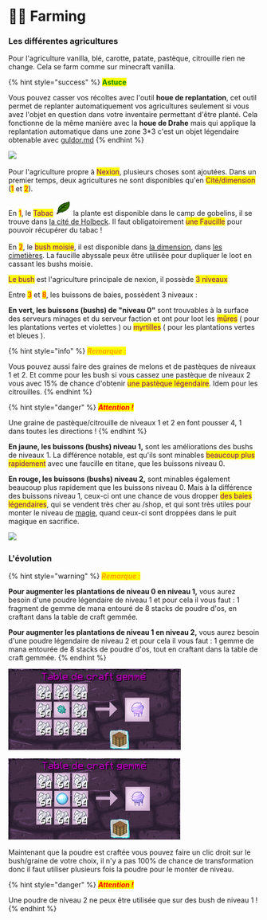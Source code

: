 # 👨🌾 Farming

### Les différentes agricultures

Pour l'agriculture vanilla, blé, carotte, patate, pastèque, citrouille rien ne change. Cela se farm comme sur minecraft vanilla.&#x20;

{% hint style="success" %}
<mark style="color:green;">**Astuce**</mark>

Vous pouvez casser vos récoltes avec l'outil **houe de replantation**, cet outil permet de replanter automatiquement vos agricultures seulement si vous avez l'objet en question dans votre inventaire permettant d'être planté. Cela fonctionne de la même manière avec la **houe de Drahe** mais qui applique la replantation automatique dans une zone 3\*3 c'est un objet légendaire obtenable avec [guldor.md](personnage-fictif/guldor.md "mention")
{% endhint %}

![](../.gitbook/assets/2022-01-12\_18.59.53.png)

Pour l'agriculture propre à <mark style="color:purple;">Nexion</mark>, plusieurs choses sont ajoutées. Dans un premier temps, deux agricultures ne sont disponibles qu'en <mark style="color:purple;">Cité/dimension</mark> (<mark style="color:red;">1</mark> et <mark style="color:red;">2</mark>).&#x20;

En <mark style="color:red;">1</mark>, le <mark style="color:purple;">Tabac</mark> ![](../.gitbook/assets/tabacco.png) la plante est disponible dans le camp de gobelins, il se trouve dans [la cité de Holbeck](nouvelle-cite-holbeck/). Il faut obligatoirement <mark style="color:purple;">une Faucille</mark> pour pouvoir récupérer du tabac !\
\
En <mark style="color:red;">2</mark>, le <mark style="color:purple;">bush moisie</mark>, il est disponible dans [la dimension](la-nouvelle-dimension.md#les-zones), dans [les cimetières](les-evenements/cimetieres.md). La faucille abyssale peux être utilisée pour dupliquer le loot en cassant les bushs moisie.

<mark style="color:purple;">Le bush</mark> est l'agriculture principale de nexion, il possède <mark style="color:purple;">3 niveaux</mark>&#x20;

Entre <mark style="color:red;">3</mark> et <mark style="color:red;">8</mark>, les buissons de baies, possèdent 3 niveaux :&#x20;

**En vert, les buissons (bushs) de "niveau 0"** sont trouvables à la surface des serveurs minages et du serveur faction et ont pour loot les <mark style="color:purple;">mûres</mark> ( pour les plantations vertes et violettes ) ou <mark style="color:purple;">myrtilles</mark> ( pour les plantations vertes et bleues ).

{% hint style="info" %}
_<mark style="color:orange;">**Remarque :**</mark>_&#x20;

Vous pouvez aussi faire des graines de melons et de pastèques de niveaux 1 et 2. Et comme pour les bush si vous cassez une pastèque de niveaux 2 vous avec 15% de chance d'obtenir <mark style="color:purple;">une pastèque légendaire</mark>. Idem pour les citrouilles.
{% endhint %}

{% hint style="danger" %}
_<mark style="color:red;">**Attention !**</mark>_&#x20;

Une graine de pastèque/citrouille de niveaux 1 et 2 en font pousser 4, 1 dans toutes les directions !
{% endhint %}

**En jaune, les buissons (bushs) niveau 1,** sont les améliorations des bushs de niveaux 1. La différence notable, est qu'ils sont minables <mark style="color:purple;">beaucoup plus rapidement</mark> avec une faucille en titane, que les buissons niveau 0.&#x20;

**En rouge, les buissons (bushs) niveau 2,** sont minables également beaucoup plus rapidement que les buissons niveau 0. Mais à la différence des buissons niveau 1, ceux-ci ont une chance de vous dropper <mark style="color:purple;">des baies légendaires</mark>, qui se vendent très cher au /shop, et qui sont très utiles pour monter le niveau de [magie](la-magie.md), quand ceux-ci sont droppées dans le puit magique en sacrifice.

![](../.gitbook/assets/2022-01-12\_23.53.02.png)

### L'évolution

{% hint style="warning" %}
_<mark style="color:orange;">**Remarque :**</mark>_

**Pour augmenter les plantations de niveau 0 en niveau 1,** vous aurez besoin d'une poudre légendaire de niveau 1 et pour cela il vous faut : 1 fragment de gemme de mana entouré de 8 stacks de poudre d'os, en craftant dans la table de craft gemmée.&#x20;

**Pour augmenter les plantations de niveau 1 en niveau 2,** vous aurez besoin d'une poudre légendaire de niveau 2 et pour cela il vous faut : 1 gemme de mana entourée de 8 stacks de poudre d'os, tout en craftant dans la table de craft gemmée.
{% endhint %}

![Poudre de niveaux 1](<../.gitbook/assets/image (73).png>)

![Poudre de niveau 2](<../.gitbook/assets/image (64).png>)

Maintenant que la poudre est craftée vous pouvez faire un clic droit sur le bush/graine de votre choix, il n'y a pas 100% de chance de transformation donc il faut utiliser plusieurs fois la poudre pour le monter de niveau.&#x20;

{% hint style="danger" %}
_<mark style="color:red;">**Attention !**</mark>_

Une poudre de niveau 2 ne peux être utilisée que sur des bush de niveau 1 !
{% endhint %}
